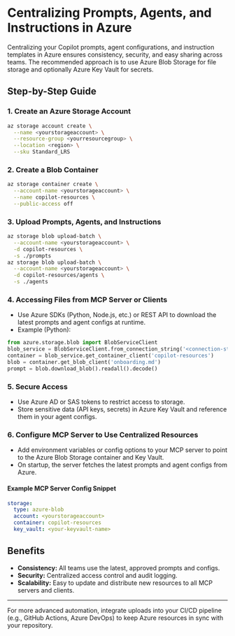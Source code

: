 # Centralizing Prompts, Agents, and Instructions in Azure

Centralizing your Copilot prompts, agent configurations, and instruction templates in Azure ensures consistency, security, and easy sharing across teams. The recommended approach is to use Azure Blob Storage for file storage and optionally Azure Key Vault for secrets.

## Step-by-Step Guide

### 1. Create an Azure Storage Account

```sh
az storage account create \
  --name <yourstorageaccount> \
  --resource-group <yourresourcegroup> \
  --location <region> \
  --sku Standard_LRS
```

### 2. Create a Blob Container

```sh
az storage container create \
  --account-name <yourstorageaccount> \
  --name copilot-resources \
  --public-access off
```

### 3. Upload Prompts, Agents, and Instructions

```sh
az storage blob upload-batch \
  --account-name <yourstorageaccount> \
  -d copilot-resources \
  -s ./prompts
az storage blob upload-batch \
  --account-name <yourstorageaccount> \
  -d copilot-resources/agents \
  -s ./agents
```

### 4. Accessing Files from MCP Server or Clients
- Use Azure SDKs (Python, Node.js, etc.) or REST API to download the latest prompts and agent configs at runtime.
- Example (Python):

```python
from azure.storage.blob import BlobServiceClient
blob_service = BlobServiceClient.from_connection_string('<connection-string>')
container = blob_service.get_container_client('copilot-resources')
blob = container.get_blob_client('onboarding.md')
prompt = blob.download_blob().readall().decode()
```

### 5. Secure Access
- Use Azure AD or SAS tokens to restrict access to storage.
- Store sensitive data (API keys, secrets) in Azure Key Vault and reference them in your agent configs.

### 6. Configure MCP Server to Use Centralized Resources
- Add environment variables or config options to your MCP server to point to the Azure Blob Storage container and Key Vault.
- On startup, the server fetches the latest prompts and agent configs from Azure.

#### Example MCP Server Config Snippet
```yaml
storage:
  type: azure-blob
  account: <yourstorageaccount>
  container: copilot-resources
  key_vault: <your-keyvault-name>
```

## Benefits
- **Consistency:** All teams use the latest, approved prompts and configs.
- **Security:** Centralized access control and audit logging.
- **Scalability:** Easy to update and distribute new resources to all MCP servers and clients.

---

For more advanced automation, integrate uploads into your CI/CD pipeline (e.g., GitHub Actions, Azure DevOps) to keep Azure resources in sync with your repository.
